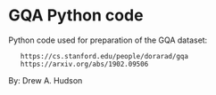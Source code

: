 # GQA Python code

Python code used for preparation of the GQA dataset: 

       https://cs.stanford.edu/people/dorarad/gqa
       https://arxiv.org/abs/1902.09506
       
By: Drew A. Hudson
